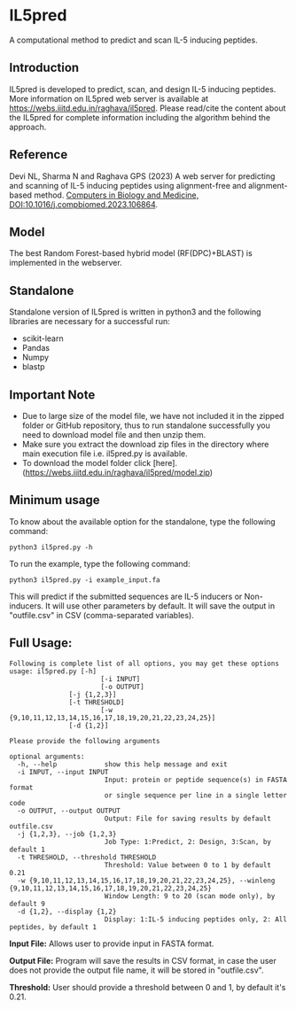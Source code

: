 # **IL5pred**
A computational method to predict and scan IL-5 inducing peptides.
## Introduction
IL5pred is developed to predict, scan, and design IL-5 inducing peptides. More information on IL5pred web server is available at https://webs.iiitd.edu.in/raghava/il5pred. Please read/cite the content about the IL5pred for complete information including the algorithm behind the approach. 

## Reference
Devi NL, Sharma N and Raghava GPS (2023) A web server for predicting and scanning of IL-5 inducing peptides using alignment-free and alignment-based method. <a href="https://doi.org/10.1016/j.compbiomed.2023.106864">Computers in Biology and Medicine, DOI:10.1016/j.compbiomed.2023.106864</a>.
## Model
The best Random Forest-based hybrid model (RF(DPC)+BLAST) is implemented in the webserver. 

## Standalone
Standalone version of IL5pred is written in python3 and the following libraries are necessary for a successful run:
- scikit-learn
- Pandas
- Numpy
- blastp

## Important Note
- Due to large size of the model file, we have not included it in the zipped folder or GitHub repository, thus to run standalone successfully you need to download model file and then unzip them.
- Make sure you extract the download zip files in the directory where main execution file i.e. il5pred.py is available.
- To download the model folder click [here].(https://webs.iiitd.edu.in/raghava/il5pred/model.zip)

## Minimum usage
To know about the available option for the standalone, type the following command:
```
python3 il5pred.py -h
```
To run the example, type the following command:
```
python3 il5pred.py -i example_input.fa
```
This will predict if the submitted sequences are IL-5 inducers or Non-inducers. It will use other parameters by default. It will save the output in "outfile.csv" in CSV (comma-separated variables).

## Full Usage: 
```
Following is complete list of all options, you may get these options
usage: il5pred.py [-h] 
                       [-i INPUT]
                       [-o OUTPUT]
		       [-j {1,2,3}]
		       [-t THRESHOLD]
                       [-w {9,10,11,12,13,14,15,16,17,18,19,20,21,22,23,24,25}]
		       [-d {1,2}]
```
```
Please provide the following arguments

optional arguments:
  -h, --help            show this help message and exit
  -i INPUT, --input INPUT
                        Input: protein or peptide sequence(s) in FASTA format
                        or single sequence per line in a single letter code
  -o OUTPUT, --output OUTPUT
                        Output: File for saving results by default outfile.csv
  -j {1,2,3}, --job {1,2,3}
                        Job Type: 1:Predict, 2: Design, 3:Scan, by default 1
  -t THRESHOLD, --threshold THRESHOLD
                        Threshold: Value between 0 to 1 by default 0.21
  -w {9,10,11,12,13,14,15,16,17,18,19,20,21,22,23,24,25}, --winleng {9,10,11,12,13,14,15,16,17,18,19,20,21,22,23,24,25}
                        Window Length: 9 to 20 (scan mode only), by default 9
  -d {1,2}, --display {1,2}
                        Display: 1:IL-5 inducing peptides only, 2: All peptides, by default 1
```

**Input File:** Allows user to provide input in FASTA format.

**Output File:** Program will save the results in CSV format, in case the user does not provide the output file name, it will be stored in "outfile.csv".

**Threshold:** User should provide a threshold between 0 and 1, by default it's 0.21.
